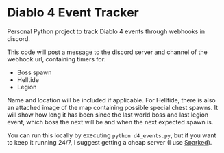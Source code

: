 # Diablo 4 Event Tracker
Personal Python project to track Diablo 4 events through webhooks in discord. 

This code will post a message to the discord server and channel of the webhook url, containing timers for:
- Boss spawn
- Helltide
- Legion

Name and location will be included if applicable. For Helltide, there is also an attached image of the map containing possible special chest spawns.
It will show how long it has been since the last world boss and last legion event, which boss the next will be and when the next expected spawn is. 

You can run this locally by executing `python d4_events.py`, but if you want to keep it running 24/7, I suggest getting a cheap server (I use [Sparked](https://sparkedhost.com/)).
